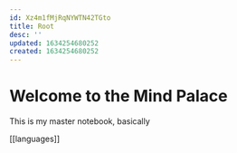 ```yaml
---
id: Xz4m1fMjRqNYWTN42TGto
title: Root
desc: ''
updated: 1634254680252
created: 1634254680252
---
```

# Welcome to the Mind Palace

This is my master notebook, basically

[[languages]]
